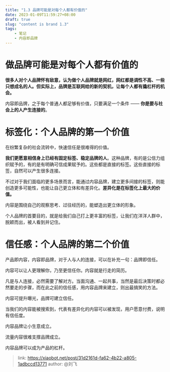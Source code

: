```yaml
---
title: "1.3 品牌可能是对每个人都有价值的"
date: 2023-01-09T11:59:27+08:00
draft: true
slug: "content is brand 1.3"
tags:
    - 笔记
    - 内容即品牌
---
```


# 做品牌可能是对每个人都有价值的

**很多人对个人品牌怀有敌意，认为做个人品牌就是网红，网红都是调性不高、一些只想成名的人。但实际上，品牌是互联网给的新的契机，让每个人都有撬杠杆的机会。**

内容即品牌，之于每个普通人都足够有价值，只要满足一个条件 —— **你是要与社会上的人产生连接的**。

# 标签化：个人品牌的第一个价值

在纷繁复杂的社会流转中，快速信任是很难得的价值。

**我们更愿意相信身上已经有固定标签、稳定品牌的人**。这种品牌，有的是公信力组织赋予的，有的是有明确可信成果赋予的。这些都是直接的标签。这些直接的标签，自然可以产生很多连接。

不过对于我们面临的更多场景而言，能通过内容品牌，建立更多间接的标签，则能创造更多可能性，也能让自己更立体和有差异化。**差异化是在标签化上最大的价值。**

内容是围绕自己的观察思考、过往经历的，能塑造出更立体的形象。

个人品牌的首要目的，就是给我们自己打上更丰富的标签，让我们在洋洋人群中，脱颖而出，被人看到并记住。

# 信任感：个人品牌的第二个价值

产品即内容，内容即品牌，对于人与人的连接，可以在补充一句：品牌即信任。

内容可以让人更理解你，乃至更信任你。内容就是行走的简历。

凡是与人连接，必然需要了解对方。当面沟通、一起共事，当然是最后决策时都必然要走的步骤，而在此之前的信任感，用内容品牌来建立，则出最搞笑的方法。

内容可提升曝光，品牌可建立信任。

当我们的内容能被搜索到，代表有差异化的内容可以被发现，用户愿意付费，说明有信任度。

内容品牌让小生意成立。

流量内容很难支撑品牌成立。

内容品牌可以成为产品的杠杆。

> link: https://xiaobot.net/post/31d2161d-fa62-4b22-a805-1adbccd13771
> author: @刘飞